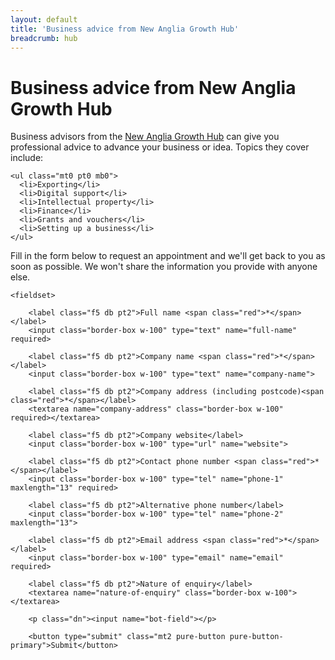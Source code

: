 ```yaml
---
layout: default
title: 'Business advice from New Anglia Growth Hub'
breadcrumb: hub
---
```


<h1 class="page-title">Business advice from New Anglia Growth Hub</h1>

Business advisors from the [New Anglia Growth Hub](http://www.newangliagrowthhub.co.uk/) can give you professional advice to advance your business or idea. Topics they cover include:

<div class="custom-col-2 mb4">

    <ul class="mt0 pt0 mb0">
      <li>Exporting</li>
      <li>Digital support</li>
      <li>Intellectual property</li>
      <li>Finance</li>
      <li>Grants and vouchers</li>
      <li>Setting up a business</li>
    </ul>

</div>

Fill in the form below to request an appointment and we'll get back to you as soon as possible. We won't share the information you provide with anyone else.

<form id="form" class="pure-form pure-form-stacked" netlify netlify-honeypot="bot-field" name="business-advisors" action="/libraries/hub/business-advice/confirmation/">

    <fieldset>

        <label class="f5 db pt2">Full name <span class="red">*</span></label>
        <input class="border-box w-100" type="text" name="full-name" required>

        <label class="f5 db pt2">Company name <span class="red">*</span></label>
        <input class="border-box w-100" type="text" name="company-name">

        <label class="f5 db pt2">Company address (including postcode)<span class="red">*</span></label>
        <textarea name="company-address" class="border-box w-100" required></textarea>

        <label class="f5 db pt2">Company website</label>
        <input class="border-box w-100" type="url" name="website">

        <label class="f5 db pt2">Contact phone number <span class="red">*</span></label>
        <input class="border-box w-100" type="tel" name="phone-1" maxlength="13" required>

        <label class="f5 db pt2">Alternative phone number</label>
        <input class="border-box w-100" type="tel" name="phone-2" maxlength="13">

        <label class="f5 db pt2">Email address <span class="red">*</span></label>
        <input class="border-box w-100" type="email" name="email" required>

        <label class="f5 db pt2">Nature of enquiry</label>
        <textarea name="nature-of-enquiry" class="border-box w-100"></textarea>

        <p class="dn"><input name="bot-field"></p>

        <button type="submit" class="mt2 pure-button pure-button-primary">Submit</button>

</form>
